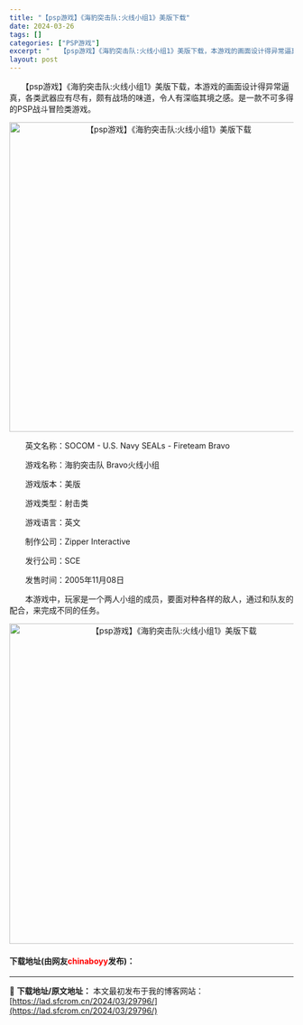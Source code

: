 ```yaml
---
title: "【psp游戏】《海豹突击队:火线小组1》美版下载"
date: 2024-03-26
tags: []
categories: ["PSP游戏"]
excerpt: "　　【psp游戏】《海豹突击队:火线小组1》美版下载，本游戏的画面设计得异常逼真，各类武器应有尽有，颇有战场的味道，令人有深临其境之感。是一款不可多得的PSP战斗冒险类游戏。 　　英文名称：SOCOM - U.S. Navy SEALs - Fireteam Bravo 　　游戏名称：海豹突击队 B&hellip;"
layout: post
---
```


 <p>　　【psp游戏】《海豹突击队:火线小组1》美版下载，本游戏的画面设计得异常逼真，各类武器应有尽有，颇有战场的味道，令人有深临其境之感。是一款不可多得的PSP战斗冒险类游戏。</p> <p align="center"><img align="" border="0" src="https://lad.sfcrom.cn/wp-content/uploads/2024/03/20240325_6601f9a2a22c7.png" width="549" alt="【psp游戏】《海豹突击队:火线小组1》美版下载" /></p> <p>　　英文名称：SOCOM - U.S. Navy SEALs - Fireteam Bravo</p> <p>　　游戏名称：海豹突击队 Bravo火线小组</p> <p>　　游戏版本：美版</p> <p>　　游戏类型：射击类</p> <p>　　游戏语言：英文</p> <p>　　制作公司：Zipper Interactive</p> <p>　　发行公司：SCE</p> <p>　　发售时间：2005年11月08日</p> <p>　　本游戏中，玩家是一个两人小组的成员，要面对种各样的敌人，通过和队友的配合，来完成不同的任务。</p> <p align="center"><img align="" border="0" src="https://lad.sfcrom.cn/wp-content/uploads/2024/03/20240325_6601f9a4104ab.png" width="568" alt="【psp游戏】《海豹突击队:火线小组1》美版下载" /></p> <p><h4>下载地址(由网友<font color="red">chinaboyy</font>发布)：</h4></p> 

---
📖 **下载地址/原文地址：** 本文最初发布于我的博客网站：[https://lad.sfcrom.cn/2024/03/29796/](https://lad.sfcrom.cn/2024/03/29796/)
